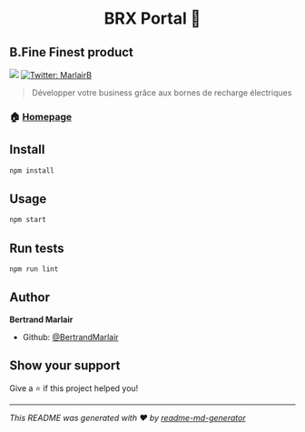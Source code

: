 <h1 align="center">BRX Portal 👋</h1>
<h2>B.Fine Finest product</h2>
<p>
  <img src="https://img.shields.io/badge/version-0.1.0-blue.svg?cacheSeconds=2592000" />
  <a href="https://twitter.com/MarlairB">
    <img alt="Twitter: MarlairB" src="https://img.shields.io/twitter/follow/MarlairB.svg?style=social" target="_blank" />
  </a>
</p>

> Développer votre business grâce aux bornes de recharge électriques

### 🏠 [Homepage](https://rexel-dbe22.firebaseapp.com)

## Install

```sh
npm install
```

## Usage

```sh
npm start
```

## Run tests

```sh
npm run lint
```

## Author

**Bertrand Marlair**

* Github: [@BertrandMarlair](https://github.com/BertrandMarlair)

## Show your support

Give a ⭐️ if this project helped you!

***
_This README was generated with ❤️ by [readme-md-generator](https://github.com/kefranabg/readme-md-generator)_